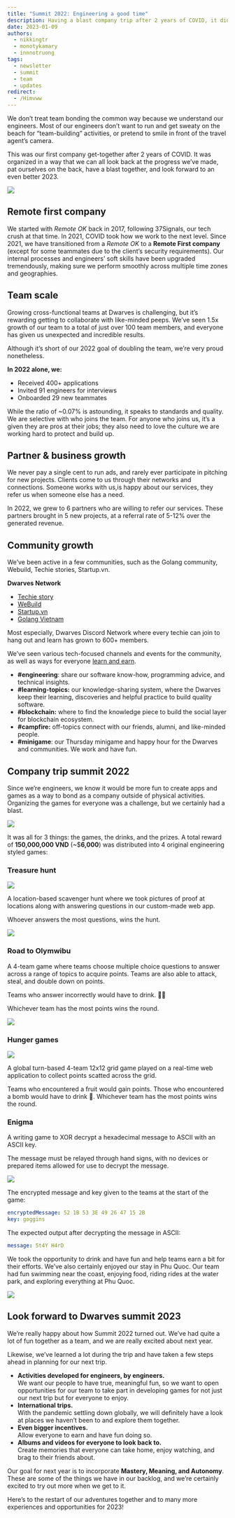 ```yaml
---
title: "Summit 2022: Engineering a good time"
description: Having a blast company trip after 2 years of COVID, it didn’t happen in a common way. We planned our trip differently than others and designed apps for everyone to play as a way to bond as company outside physical activities.
date: 2023-01-09
authors:
  - nikkingtr
  - monotykamary
  - innnotruong
tags:
  - newsletter
  - summit
  - team
  - updates
redirect:
  - /Himvww
---
```


We don’t treat team bonding the common way because we understand our engineers. Most of our engineers don’t want to run and get sweaty on the beach for “team-building” activities, or pretend to smile in front of the travel agent’s camera.

This was our first company get-together after 2 years of COVID. It was organized in a way that we can all look back at the progress we’ve made, pat ourselves on the back, have a blast together, and look forward to an even better 2023.

![](assets/2022-dwarves-summit-engineering-a-good-time_50d7ea1e7a9652013fd0cecdd7596784_md5.webp)

## Remote first company

We started with _Remote OK_ back in 2017, following 37Signals, our tech crush at that time. In 2021, COVID took how we work to the next level. Since 2021, we have transitioned from a _Remote OK_ to a **Remote First company** (except for some teammates due to the client’s security requirements). Our internal processes and engineers’ soft skills have been upgraded tremendously, making sure we perform smoothly across multiple time zones and geographies.

## Team scale

Growing cross-functional teams at Dwarves is challenging, but it’s rewarding getting to collaborate with like-minded peeps. We’ve seen 1.5x growth of our team to a total of just over 100 team members, and everyone has given us unexpected and incredible results.

Although it’s short of our 2022 goal of doubling the team, we’re very proud nonetheless.

**In 2022 alone, we:**

- Received 400+ applications
- Invited 91 engineers for interviews
- Onboarded 29 new teammates

While the ratio of ~0.07% is astounding, it speaks to standards and quality. We are selective with who joins the team. For anyone who joins us, it’s a given they are pros at their jobs; they also need to love the culture we are working hard to protect and build up.

## Partner & business growth

We never pay a single cent to run ads, and rarely ever participate in pitching for new projects. Clients come to us through their networks and connections. Someone works with us,is happy about our services, they refer us when someone else has a need.

In 2022, we grew to 6 partners who are willing to refer our services. These partners brought in 5 new projects, at a referral rate of 5-12% over the generated revenue.

## Community growth

We’ve been active in a few communities, such as the Golang community, Webuild, Techie stories, Startup.vn.

**Dwarves Network**

- [Techie story](http://techiestory.net/)
- [WeBuild](http://webuild.community/)
- [Startup.vn](https://startup.vn/)
- [Golang Vietnam](http://golang.org.vn/)

Most especially, Dwarves Discord Network where every techie can join to hang out and learn has grown to 600+ members.

We’ve seen various tech-focused channels and events for the community, as well as ways for everyone [learn and earn](https://memo.d.foundation/).

- **#engineering**: share our software know-how, programming advice, and technical insights.
- **#learning-topics:** our knowledge-sharing system, where the Dwarves keep their learning, discoveries and helpful practice to build quality software.
- **#blockchain:** where to find the knowledge piece to build the social layer for blockchain ecosystem.
- **#campfire:** off-topics connect with our friends, alumni, and like-minded people.
- **#minigame**: our Thursday minigame and happy hour for the Dwarves and communities. We work and have fun.

## Company trip summit 2022

Since we’re engineers, we know it would be more fun to create apps and games as a way to bond as a company outside of physical activities. Organizing the games for everyone was a challenge, but we certainly had a blast.

![](assets/2022-dwarves-summit-engineering-a-good-time_66146aaca24382630125b7a70713cbbc_md5.webp)

It was all for 3 things: the games, the drinks, and the prizes. A total reward of **150,000,000 VND** (~$**6,000**) was distributed into 4 original engineering styled games:

### Treasure hunt

![](assets/2022-dwarves-summit-engineering-a-good-time_f78cb4d5fd1925ce0559a5b36bc5675f_md5.webp)

A location-based scavenger hunt where we took pictures of proof at locations along with answering questions in our custom-made web app.

Whoever answers the most questions, wins the hunt.

![](assets/2022-dwarves-summit-engineering-a-good-time_1ad6a2ad398abe7041cee20a627dc685_md5.webp)

### Road to Olymwibu

A 4-team game where teams choose multiple choice questions to answer across a range of topics to acquire points. Teams are also able to attack, steal, and double down on points.

Teams who answer incorrectly would have to drink. 🍺🍺

Whichever team has the most points wins the round.

![](assets/2022-dwarves-summit-engineering-a-good-time_51be085fcfb86c123446d15a3155c0e7_md5.webp)

### Hunger games

![](assets/2022-dwarves-summit-engineering-a-good-time_133221cf791f0d75a493e92a8571d763_md5.webp)

A global turn-based 4-team 12x12 grid game played on a real-time web application to collect points scatted across the grid.

Teams who encountered a fruit would gain points. Those who encountered a bomb would have to drink 🍺. Whichever team has the most points wins the round.

### Enigma

A writing game to XOR decrypt a hexadecimal message to ASCII with an ASCII key.

The message must be relayed through hand signs, with no devices or prepared items allowed for use to decrypt the message.

![](assets/2022-dwarves-summit-engineering-a-good-time_cb8ef0a8d44685b07d5a41daea52ed8c_md5.webp)

The encrypted message and key given to the teams at the start of the game:

```yaml
encryptedMessage: 52 1B 53 3E 49 26 47 15 2B
key: goggins
```

The expected output after decrypting the message in ASCII:

```yaml
message: 5t4Y H4rD
```

We took the opportunity to drink and have fun and help teams earn a bit for their efforts. We’ve also certainly enjoyed our stay in Phu Quoc. Our team had fun swimming near the coast, enjoying food, riding rides at the water park, and exploring everything at Phu Quoc.

![](assets/2022-dwarves-summit-engineering-a-good-time_3b0c68bef924599e58947f20cdf3a765_md5.webp)

## Look forward to Dwarves summit 2023

We’re really happy about how Summit 2022 turned out. We’ve had quite a lot of fun together as a team, and we are really excited about next year.

Likewise, we’ve learned a lot during the trip and have taken a few steps ahead in planning for our next trip.

- **Activities developed for engineers, by engineers.**<br>We want our people to have true, meaningful fun, so we want to open opportunities for our team to take part in developing games for not just our next trip but for everyone to enjoy.
- **International trips.**<br>With the pandemic settling down globally, we will definitely have a look at places we haven’t been to and explore them together.
- **Even bigger incentives.**<br>Allow everyone to earn and have fun doing so.
- **Albums and videos for everyone to look back to.** <br>Create memories that everyone can take home, enjoy watching, and brag to their friends about.

Our goal for next year is to incorporate **Mastery, Meaning, and Autonomy**. These are some of the things we have in our backlog, and we’re certainly excited to try out more when we get to it.

Here’s to the restart of our adventures together and to many more experiences and opportunities for 2023!
